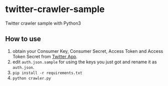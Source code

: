 # twitter-crawler-sample
Twitter crawler sample with Python3

## How to use
 1. obtain your Consumer Key, Consumer Secret, Access Token and Access Token Secret from [Twitter App](https://apps.twitter.com).
 2. edit `auth.json.sample` for using the keys you just got and rename it as `auth.json`.
 3. `pip install -r requirements.txt`
 4. `python crawler.py`
